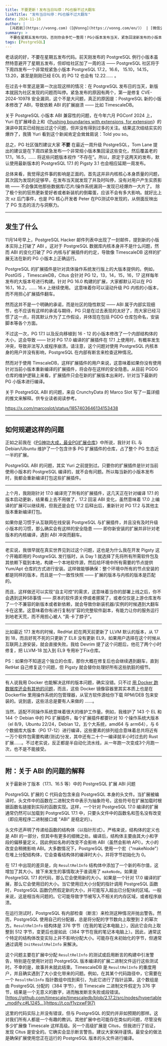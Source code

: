 ```yaml
---
title: 不要更新！发布当日叫停：PG也躲不过大翻车
linkTitle: "发布当日叫停：PG也躲不过大翻车"
date: 2024-11-16
author: |
  [冯若航](https://vonng.com)（[@Vonng](https://vonng.com/en/)） | [微信公众号](https://mp.weixin.qq.com/s/l1BgfLaRKNNEqHyfx33E6A)
summary: >
  不要在星期五发布代码，否则你会多忙一整周！PG小版本发布当天，紧急回滚新发布的小版本。
tags: [PostgreSQL]
---
```



老话说的好，不要在星期五发布代码。前天刚发布的 PostgreSQL 例行小版本虽然特意避开了星期五发布，但却给社区加了一周的活 ——  PostgreSQL 社区将于下周四发布一个非常规紧急小版本 PostgreSQL 17.2，16.6， 15.10，14.15，13.20，甚至是刚刚已经 EOL 的 PG 12 也会有 12.22…… 。

在过去十年里这是第一次出现这样的情况：在 PostgreSQL 发布日的当天，新版本就因为社区发现的问题而叫停。紧急发布的原因有两个，第一是修复 CVE-2024-10978 安全漏洞，这个不是大问题，真正的原因是：PostgreSQL 新的小版本修改了 ABI，导致依赖 ABI 的扩展崩溃 —— 比如 TimescaleDB。

关于 PostgreSQL 小版本 ABI 兼容性的问题，在今年六月 PGConf 2024 上，Yuri 在扩展峰会上和《[Pushing boundaries with extensions, for extension](https://www.pgevents.ca/events/pgconfdev2024/sessions/session/14-pushing-boundaries-with-extensions-for-extensions/)》的演讲中其实已经抛出过这个问题，但并没有得到过多的关注。结果这次结结实实的爆炸了，我猜 Yuri 看到这个新闻肯定会耸耸肩说：Told you so。

总之，PG 社区强烈建议大家 **不要** 在最近一周升级 PostgreSQL，Tom Lane 提出的建议是在下周四紧急发布一个非常规小版本集回滚这些变化，然后覆盖老的 17.1，16.5，…… 将这些问题版本视作 “不存在”。所以，原定于这两天的发布，默认使用最新版本的 PostgreSQL 17.1 的 Pigsty 3.1 也会相应延期一周发布。

总体来看，我觉得这件事的影响是正面的。首先这并非内核核心本身质量的问题，其次因为发现的足够早，在发布当天就发现了并及时叫停，没有对用户产生实质影响 —— 不会像其他那些数据库/芯片/操作系统漏洞一发现已经爆炸一大片了。
除了极个别的狂热更新爱好者或者新装机的倒霉蛋，应该不会有多大影响。就好比上次 xz 后门事件，也是 PG 核心开发者 Peter 在PG测试中发现的，从侧面反映出了 PG 生态的活力与洞察力。



--------

## 发生了什么

11月14号早上，PostgreSQL Hacker 邮件列表中出现了一封邮件，提到新的小版本实际上打破了 ABI 。这对于 PostgreSQL 数据库内核本身并不是什么问题，然而 ABI 的变化打破了 PG 内核与扩展插件的约定，导致像 TimescaleDB 这样的扩展无法在新的 PG 小版本上正确运行。

PostgreSQL 的扩展插件是针对具体操作系统发行版上的大版本提供的。例如，PostGIS ，TimescaleDB，Citus 会针对 PG 12，13，14，15，16，17 这样每年发布的大版本号进行构建。针对 PG 16.0 构建的扩展，大家都默认可以在 PG 16.1，16.2，……  16.x 上继续使用。 这意味着你可以滚动升级 PG 内核的小版本，而不用担心扩展插件翻车。

然而这并不是一个明确的承诺，而是社区的隐性默契 —— ABI 属于内部实现细节，也不应该有这样的承诺与期待，PG 只是在过去表现的太好了，而大家已经习惯了这一点，将其默认作为了工作假设，并体现在包括 PGDG 仓库包命名，安装脚本等各个方面。

不过这一次，PG 17.1 以及反向移植到 16 - 12 的小版本修改了一个内部结构体的大小，这会导致 —— 针对 PG 17.0 编译的扩展插件在 17.1 上使用时，有概率发生冲突，导致非法写入或程序崩溃。请注意，这个问题对使用 PostgreSQL 内核本身的用户并没有影响，PostgreSQL 在内部有断言来检查这种情况。

然而对于使用 TimscaleDB，这样扩展插件的用户来说，这意味着如果你没有使用针对当前小版本重新编译的扩展插件，将会存在这样的安全隐患。从目前 PGDG 仓库的维护逻辑上来看，扩展插件只会在新的扩展版本出来时，针对当下最新的 PG 小版本进行编译。

关于 PostgreSQL ABI 的问题，来自 CrunchyData 的 Marco Slot 写了一篇详细的推文来解释。供专业读者阅读参考。

https://x.com/marcoslot/status/1857403646134153438



--------

## 如何规避这样的问题

正如之前我在《[PG神功大成，最全PG扩展仓库](https://mp.weixin.qq.com/s/Dv3--O0K70Fevz39r3T4Ag)》中所说，我针对 EL 与 Debian/Ubuntu 维护了一个包含许多 PG 扩展插件的仓库，占了整个 PG 生态近一半的扩展。

PostgreSQL ABI 的问题，其实 Yuri 之前提到过。只要你的扩展插件是针对当前使用小版本的 PostgreSQL 编译的，就不会有问题。所以每当新的小版本发布时，我都会重新编译打包这些扩展插件。

------------

上个月，我刚刚针对 17.0 编译完了所有的扩展插件，这几天正在针对编译 17.1 的版本启动更新，结果看上去不用做了，17.2 回滚 ABI 变化，虽然意味着 17.0 上编译的扩展可以继续用，但我还是会在 17.2 后释出后，重新针对 PG 17.2 与其他主版本重新编译打包。

如果你是习惯于从互联网在线安装 PostgreSQL 与扩展插件，并且没有及时升级小版本的习惯，那么确实会有这样的安全隐患  —— 即你新安装的扩展并非针对老版本的内核编译，遇到 ABI 冲突而翻车。

-------------

老实说，我很早就在真实世界见到过这个问题，这也是为什么我在开发 Pigsty 这个开箱即用的 PostgreSQL 发行版时，从 Day 1 就选择了先将所有所需软件包及其依赖下载到本地，构建一个本地软件源，然后给环境中所有需要的节点提供 Yum/Apt 仓库的方式进行安装。这样做能够确保：整个环境中所有的节点安装的都是同样的版本，而且是一个一致性快照 —— 扩展的版本与内核的版本是匹配的。

而且，这样做还可以实现“自主可控”的需求，这意味着当你的部署上线之后，你不会遇到这种SB事情 —— 原本的软件源关停或者挪窝了，或者仅仅是上游仓库发布了一个不兼容的新版本或者新依赖，就会导致你新装机器/实例的时候遇到大翻车卡在这里。这意味着你有进行复制/扩容的完整软件副本，有能力让你的服务运行到地老天荒，而不用担心被人 “真·卡了脖子”。

------------

比如最近 17.1 发布的时候，RedHat 赶在两天前更新了 LLVM 默认的版本，从 17 到 18，而且好死不死的只更新了 EL8 没有更新 EL9，如果用户选择在这个时候从互联网上游安装，就会直接失败。我给 Devrim 提了这个问题后，他花了两个小时修复，把 LLVM-18 加入到 EL9 专用补丁Fix仓库。

PS：如果你不知道这个独立的仓库，那你大概在修复后也会继续遇到翻车，直到 RetHat 自己修复这个问题，但 Pigsty 就会替你处理好所有这些肮脏的细节。

---------

有人说我用 Docker 也能解决这样的版本问题，确实没错。只不过 [用 Docker 跑数据库还会有其他的问题](https://mp.weixin.qq.com/s/kFftay1IokBDqyMuArqOpg)，而且，这些 Docker 镜像容器里其实本质上也是在 Dockerfile 里用操作系统的包管理器，从官方软件源给你下载 RPM/DEB 包来安装的。说到底，这些活总是要有人来做的 ……。

当然，适配不同操作系统意味着很大的维护工作量。例如，我维护了 143 个 EL 和 144 个 Debian 中的 PG 扩展插件，每个扩展插件都要针对 10 个操作系统大版本（el 8/9，Ubuntu 22/24，Debian 12，五个大系统，amd64 与 arm64），与 6 个数据库大版本（PG 17-12）进行编译，这些要素的排列组合意味着总共将近有一万个软件包需要构建/测试/分发，其中还有二十个一编译就半小时过去的 Rust 扩展……。不过老实说，反正都是半自动化流水线，从一年跑一次变成3个月跑一次，也不是不能接受。





--------

## 附：关于 ABI 的问题的解释

关于最新补丁版本（17.1、16.5 等）中的 PostgreSQL 扩展 ABI 问题

PostgreSQL 扩展的 C 代码会包含来自 PostgreSQL 本身的头文件。当扩展被编译时，头文件中的函数在二进制文件中表示为抽象符号。这些符号在扩展加载时根据函数名链接到实际的函数实现。这样，一个针对 PostgreSQL 17.0 编译的扩展通常仍然可以加载到 PostgreSQL 17.1 中，只要头文件中的函数名和签名没有改变（即应用程序二进制接口或 "ABI" 是稳定的）。

头文件还声明了传递给函数的结构体（以指针形式）。严格来说，结构体的定义也是 ABI 的一部分，但其中有更多的细微之处。编译后，结构体主要由其大小和字段的偏移量定义，因此例如名称的改变不会影响 ABI（虽然会影响 API）。大小的改变会稍微影响 ABI。大多数情况下，PostgreSQL 使用一个宏（"makeNode"）在堆上分配结构体，它会查看结构体的编译时大小，并将字节初始化为 0。

在 17.1 中出现的差异是，向 `ResultRelInfo` 结构体中添加了一个新的布尔值，这增加了其大小。接下来发生的事情取决于谁调用了 `makeNode`。如果是 PostgreSQL 17.1 的代码，那么它会使用新的大小。如果是一个针对 17.0 编译的扩展，那么它会使用旧的大小。当它使用旧大小分配的指针调用 PostgreSQL 函数时，PostgreSQL 函数仍然假定新的大小，并可能写入超出已分配块的区域。一般来说，这是相当有问题的。它可能导致字节被写入不相关的内存区域，或者程序崩溃。

在运行测试时，PostgreSQL 有内部检查（断言）来检测这种情况并抛出警告。然而，PostgreSQL 使用自己的分配器，总是将分配的字节数向上取整到 2 的幂次方。`ResultRelInfo` 结构体是 376 字节（在我的笔记本电脑上），因此它会向上取整到 512 字节，变更后也是如此（384 字节在我的笔记本电脑上）。因此，通常这个特定的结构体改变实际上并不影响分配大小。可能存在未初始化的字节，但通常通过调用 `InitResultRelInfo` 来解决。

这个问题主要在扩展中分配 `ResultRelInfo` 的测试或启用断言的构建中引发警告，特别是在使用针对旧 PostgreSQL 版本编译的扩展二进制文件运行这些测试时。不幸的是，故事并未就此结束。TimescaleDB 是 `ResultRelInfo` 的重度用户，并且确实遇到了大小变化带来的问题。例如，在其某个代码路径中，它需要在一个 `ResultRelInfo` 指针数组中找到索引，为此它进行了指针运算。这个数组是由 PostgreSQL 分配的（384 字节），但 Timescale 二进制文件假定为 376 字节，结果是一个无意义的数字，进而触发断言失败或段错误。 [https://github.com/timescale/timescaledb/blob/2.17.2/src/nodes/hypertable_modify.c#L1245…](https://t.co/f1vzxwF9l7)

这里的代码实际上并没有错误，但与 PostgreSQL 的契约并非如预期的那样。这对我们所有人都是一个有趣的教训。其他扩展中也可能存在类似的问题，尽管没有多少扩展像 Timescale 这样高级。另一个高级扩展是 Citus，但我进行了验证，发现 Citus 是安全的。它确实会显示断言警告。建议大家保持谨慎。最安全的做法是确保扩展使用您正在运行的 PostgreSQL 版本的头文件进行编译。

